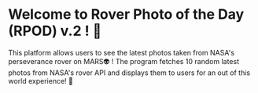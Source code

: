 ﻿# Welcome to Rover Photo of the Day (RPOD) v.2 ! 🚀

This platform allows users to see the latest photos taken from NASA's perseverance rover on MARS👽 ! The program fetches 10 random latest photos from NASA's rover API and displays them to users for an out of this world experience! 🌌


